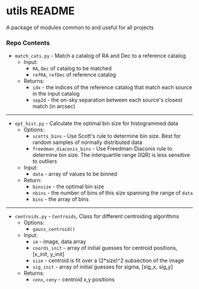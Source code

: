# utils README #

A package of modules common to and useful for all projects 

### Repo Contents ###

* `match_cats.py` - Match a catalog of RA and Dec to a reference catalog
    * Input: 
        * `RA`, `Dec` of catalog to be matched
        * `refRA`, `refDec` of reference catalog
    * Returns:  
        * `idx` - the indices of the reference catalog that match each source in the input catalog
        * `sep2d` - the on-sky separation between each source's closest match (in arcsec)

* * *

* `opt_hist.py` - Calculate the optimal bin size for histogrammed data
    * Options:
        * `scotts_bins` -  Use Scott's rule to determine bin size. Best for random samples of normally distributed data
        * `freedman_diaconis_bins` - Use Freedman-Diaconis rule to determine bin size. The interquartile range (IQR) is less sensitive to outliers
    * Input:
        * `data` - array of values to be binned
    * Return:
        * `binsize` - the optimal bin size
        * `nbins` - the number of bins of this size spanning the range of `data`
        * `bins` - the array of bins

* * *

* `centroids.py` - `Centroids`, Class for different centroiding algorithms
    * Options:
        * `gauss_centroid()`
    * Input:
        * `im` - image, data array
        * `coords_init` - array of initial guesses for centroid positions, [x_init, y_init]
        * `size` - centroid is fit over a (2*size)^2 subsection of the image 
        * `sig_init` - array of initial guesses for sigma, [sig_x, sig_y]
    * Returns:
        * `cenx`, `ceny` - centroid x,y positions